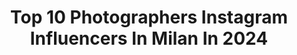 ---
title: Top 10 Photographers Instagram Influencers In Milan In 2024
description: >-
  Find top photographers Instagram influencers in Milan in 2024. Most popular hashtags: #model #portrait #fashion #makeup.
platform: Instagram
hits: 270
text_top: See the top-rated Instagram profiles on inBeat.
text_bottom: inBeat holds 270 Instagram influencers like this in Milan, Italy for you to pitch.
profiles:
  - username: "francescoanglanifp"
    fullname: >-
      Francesco Anglani
    bio: >-
      Photographer Milano francescoanglanifp@gmail.com
    location: "Italy"
    followers: 45344
    engagement: 293
    commentsToLikes: 0.021980
    id: ck6ug6mzc17yc0j7132tofo0a
    verified: false
    hashtags: "#model, #fashion, #boy, #styling"
  - username: "alexandramasciaph"
    fullname: >-
      Alexandra Mascia
    bio: >-
      Italian photographer. Milano~Sardinia alexandramascia@gmail.com
    location: "Italy"
    followers: 6818
    engagement: 294
    commentsToLikes: 0.031891
    id: ck13496f6vbx30i19z716owgn
    verified: false
    hashtags: "#artfucksme, #littlerivermag, #sardinia, #magazine35mm"
  - username: "giomo_"
    fullname: >-
      Giovanni Moioli
    bio: >-
      Photographer // Milano // 🇮🇹 Action | Lifestyle | Travel 📧 giovanni.moioli@hotmail.com
    location: "Italy"
    followers: 55661
    engagement: 82
    commentsToLikes: 0.009529
    id: ck0tytxl7o1cc0i19nxp46nlq
    verified: false
    hashtags: "#tahiti, #sonyalpha, #sel200600g, #sonygenuine"
  - username: "valentina_bissoli_"
    fullname: >-
      VALENTINA BÌSSOLI
    bio: >-
      Contact: Fashion: @ubookerofficial 🌍@boommodels @marco.m_macchi 🇮🇹 @stellamodelmanagement 🌍🇹🇷 Madrina 🦁 Alex’s mum cat
    location: "Italy"
    followers: 33520
    engagement: 108
    commentsToLikes: 0.036330
    id: ckap8hedhobaw0i78jox5uy8m
    verified: false
    hashtags: "#moda, #love, #beauty, #photooftheday"
  - username: "diletta_allei"
    fullname: >-
      Diletta Allei
    bio: >-
      ʟ’ᴇǫᴜɪʟɪʙʀɪᴏ ᴇ̀ ɴᴏɴ ᴀᴄᴄᴇᴛᴛᴀʀᴇ ᴅɪ ғᴀʀsɪ ᴀᴍᴀʀᴇ ᴍᴇɴᴏ ᴅɪ ǫᴜᴀɴᴛᴏ ᴛᴜ ᴀᴍɪ ᴛᴇ sᴛᴇssᴏ 🌹 👗 @miss_puppets ⚔️ #piercer 💊 #Pharmacist 📥 Diletta2605@libero.it
    location: "Italy"
    followers: 75257
    engagement: 67
    commentsToLikes: 0.311555
    id: ck139hv7zldse0i19hpm1pspg
    verified: false
    hashtags: "#classy, #eyes, #photooftheday, #ritalevimontalcini"
  - username: "sair.tan"
    fullname: >-
      SAIR TAN
    bio: >-
      🇷🇴 🚁Currently in Romania
    location: "Italy"
    followers: 9582
    engagement: 105
    commentsToLikes: 0.024997
    id: ck5hkaqlxi37b0i11fz5ncsju
    verified: false
    hashtags: "#modaitaliana, #fashionblog, #longhair, #heaven"
  - username: "edoardochuck"
    fullname: >-
      C  H  Λ  C  K  | Travel
    bio: >-
      Lifestyle & Travel Blogger 🤘🏻 Viaggio un po’, vedo cose, dico cose Model | Photographer📍Milan
    location: "Italy"
    followers: 362374
    engagement: 4
    commentsToLikes: 0.000700
    id: ck0txy3plkyjk0i19n6nkmz6e
    verified: false
    hashtags: "#esim, #tokyo, #holafly, #japan"
  - username: "alvarobeamud"
    fullname: >-
      Alvaro Beamud Cortes
    bio: >-
      Fashion Photographer Paris|Milan Represented by @interlude_project
    location: "Italy"
    followers: 32001
    engagement: 327
    commentsToLikes: 0.024858
    id: ck0ty8ku1lx460i191k9759rn
    verified: false
    hashtags: "#bfcnewwave, #fashionawards, #parolechedanzano"
  - username: "giomaphoto"
    fullname: >-
      Giovanni Malandrino
    bio: >-
      📸 Photographer📍Milan, Italy 🇮🇹 💁‍♀️Street portraits for Ballet Dancers and Models ⛔️ Only my photos #dancephotography 👇🏻 ℹ️ DM ✍🏻 for collaborations
    location: "Italy"
    followers: 59277
    engagement: 467
    commentsToLikes: 0.029221
    id: ck8t2694jyavx0j7822lrusse
    verified: false
    hashtags: "#worldwideballet, #balletphotography, #instadance, #balletspirit"
  - username: "gramilano"
    fullname: >-
      Graham Spicer
    bio: >-
      #Dance writer and #photographer in #Milan, Italy... all photos my own 📷 @gramilano Graham Spicer aka gramilano / 🇪🇺🇬🇧🇮🇹 #ballet #balletphoto
    location: "Italy"
    followers: 24357
    engagement: 160
    commentsToLikes: 0.017808
    id: ck14lm6zivd7w0i19wcauw5ef
    verified: false
    hashtags: "#theatrecostumes, #balletboys, #moda, #spoleto63"
---